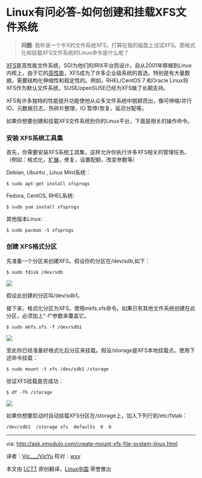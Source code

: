 Linux有问必答-如何创建和挂载XFS文件系统
================================================================================
> **问题**: 我听说一个牛X的文件系统XFS，打算在我的磁盘上试试XFS。那格式化和挂载XFS文件系统的Linux命令是什么呢？

[XFS][1]是高性能文件系统，SGI为他们的IRIX平台而设计。自从2001年移植到Linux内核上，由于它的[高性能][2]，XFS成为了许多企业级系统的首选，特别是有大量数据，需要结构化伸缩性和稳定性的。例如，RHEL/CentOS 7 和Oracle Linux将XFS作为默认文件系统，SUSE/openSUSE已经为XFS做了长期支持。

XFS有许多独特的性能提升功能使他从众多文件系统中脱颖而出，像可伸缩/并行 IO，元数据日志，热碎片整理，IO 暂停/恢复，延迟分配等。

如果你想要创建和挂载XFS文件系统到你的Linux平台，下面是相关的操作命令。

### 安装 XFS系统工具集 ###

首先，你需要安装XFS系统工具集，这样允许你执行许多XFS相关的管理任务。（例如：格式化，[扩展][3]，修复，设置配额，改变参数等）

Debian, Ubuntu , Linux Mint系统：

    $ sudo apt-get install xfsprogs 

Fedora, CentOS, RHEL系统:

    $ sudo yum install xfsprogs 

其他版本Linux:

    $ sudo pacman -S xfsprogs 

### 创建 XFS格式分区 ###

先准备一个分区来创建XFS。假设你的分区在/dev/sdb,如下：

    $ sudo fdisk /dev/sdb 

![](https://farm6.staticflickr.com/5604/15474273555_1c0c4be527_b.jpg)

假设此创建的分区叫/dev/sdb1。

接下来，格式化分区为XFS，使用mkfs.xfs命令。如果已有其他文件系统创建在此分区，必须加上"-f"参数来覆盖它。

    $ sudo mkfs.xfs -f /dev/sdb1 

![](https://farm4.staticflickr.com/3930/15287704767_fe5ded8ea1_b.jpg)

至此你已经准备好格式化后分区来挂载。假设/storage是XFS本地挂载点。使用下述命令挂载：

    $ sudo mount -t xfs /dev/sdb1 /storage 

验证XFS挂载是否成功：

    $ df -Th /storage 

![](https://farm4.staticflickr.com/3938/15474273445_aeacdca6eb_o.png)

如果你想要启动时自动挂载XFS分区在/storage上，加入下列行到/etc/fstab：

    /dev/sdb1  /storage xfs  defaults  0  0

--------------------------------------------------------------------------------

via: http://ask.xmodulo.com/create-mount-xfs-file-system-linux.html

译者：[Vic___/VicYu](http://www.vicyul.net/)
校对：[wxy](https://github.com/wxy)

本文由 [LCTT](https://github.com/LCTT/TranslateProject) 原创翻译，[Linux中国](http://linux.cn/) 荣誉推出

[1]:http://xfs.org/
[2]:http://lwn.net/Articles/476263/
[3]:http://ask.xmodulo.com/expand-xfs-file-system.html
